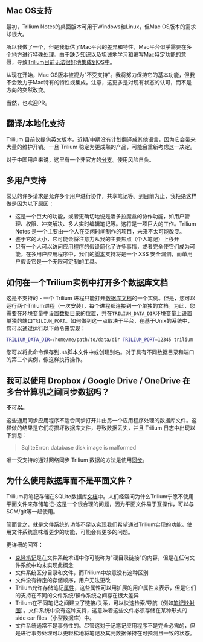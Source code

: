 ## Mac OS支持

最初，Trilium Notes的桌面版本可用于Windows和Linux，但Mac OS版本的需求却很大。

所以我做了一个，但是我低估了Mac平台的差异和特性，Mac平台似乎需要在多个地方进行特殊处理。由于缺乏知识以及坦诚地学习和编写Mac特定功能的意愿，导致[Trilium目前无法很好地集成到OS中](https://github.com/zadam/trilium/issues/511)。

从现在开始，Mac OS版本被视为"不受支持"。我将努力保持它的基本功能，但我不会致力于Mac特有的特性或集成。注意，这更多是对现有状态的认可，而不是方向的突然改变。

当然，也欢迎PR。

**翻译/本地化支持**
------------

Trilium 目前仅提供英文版本。近期/中期没有计划翻译成其他语言，因为它会带来大量的维护开销。一旦 Trilium 稳定为更成熟的产品，可能会重新考虑这一决定。

对于中国用户来说，这里有一个非官方的[分支](https://github.com/Nriver/trilium-translation)。使用风险自负。


## 多用户支持

常见的许多请求是允许多个用户进行协作，共享笔记等。到目前为止，我拒绝这样做是因为以下原因：

*   这是一个巨大的功能，或者更确切地说是潘多拉魔盒的协作功能，如用户管理、权限、冲突解决、多人实时编辑笔记等。这将是一项巨大的工作。Trilium Notes 是一个主要由一个人在空闲时间制作的项目，未来不太可能改变。
*   鉴于它的大小，它可能会将注意力从我的主要焦点（个人笔记）上移开
*   只有一个人可以访问应用程序的假设简化了许多事情，或者完全使它们成为可能。在多用户应用程序中，我们的[脚本](./脚本.md)支持将是一个 XSS 安全漏洞，而单用户假设它是一个无限可定制的工具。

**如何在一个Trilium实例中打开多个数据库文档**
----------------------------

这是不支持的 - 一个 Trilium 进程只能打开[数据库文档](./文档.md)的一个实例。但是，您可以运行两个Trilium进程（一次安装），每个进程都连接到一个单独的文档。为此，您需要在环境变量中设置[数据目录](./数据目录.md)的位置，并在`TRILIUM_DATA_DIR`环境变量上设置单独的端口`TRILIUM_PORT`。如何做到这一点取决于平台，在基于Unix的系统中，您可以通过运行以下命令来实现：

```bash
TRILIUM_DATA_DIR=/home/me/path/to/data/dir TRILIUM_PORT=12345 trilium 
```
您可以将此命令保存到`.sh`脚本文件中或创建别名。对于具有不同数据目录和端口的第二个实例，像这样执行操作。

**我可以使用 Dropbox / Google Drive / OneDrive 在多台计算机之间同步数据吗？**
----------------------------------------------------------

**不可以。**

这些通用同步应用程序不适合同步打开并由另一个应用程序处理的数据库文件。这样做的结果是它们将损坏数据库文件，导致数据丢失，并且 Trilium 日志中出现以下消息：

> SqliteError: database disk image is malformed

唯一受支持的通过网络同步 Trilium 数据的方法是使用[同步](./同步.md)。

## 为什么使用数据库而不是平面文件？

Trilium将笔记存储在SQLite数据库[文档](./文档.md)中。人们经常问为什么Trilium宁愿不使用平面文件来存储笔记-这是一个很合理的问题，因为平面文件易于互操作，可以与SCM/git等一起使用。

简而言之，就是文件系统的功能不足以实现我们希望通过Trilium实现的功能。使用文件系统意味着更少的功能，可能会有更多的问题。

更详细的回答：

* [克隆笔记](./克隆笔记.md)是在文件系统术语中你可能称为"硬目录链接"的内容，但是在任何文件系统中均未实现此概念
* 文件系统区分目录和文件，而Trilium中故意没有这种区别
* 文件没有特定的存储顺序，用户无法更改
* Trilium允许存储笔记[属性](./属性.md)，这些属性可以用扩展的用户属性来表示，但是它们的支持在不同的文件系统/操作系统之间存在很大差异
* Trilium在不同笔记之间建立了链接/关系，可以快速检索/导航（例如[笔记映射图](./笔记映射图.md)）。文件系统中没有这种支持，这意味着这些文件必须存储在某种形式的side car files（小型数据库）中。
* 文件系统通常不是事务性的。尽管这对于记笔记应用程序不是完全必需的，但是进行事务处理可以更轻松地将笔记及其元数据保持在可预测且一致的状态。

